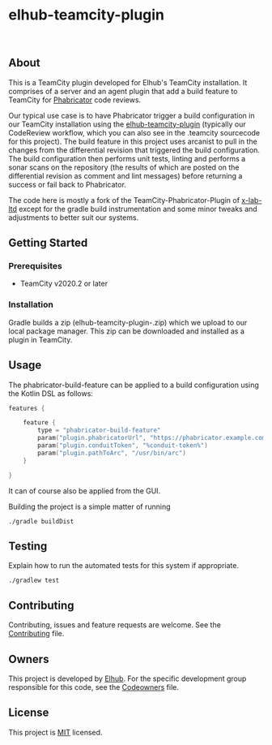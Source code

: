# elhub-teamcity-plugin

[<img src="https://img.shields.io/badge/repo-github-blue" alt="">](https://github.com/elhub/devxp-elhub-teamcity-plugin)
[<img src="https://img.shields.io/badge/issues-jira-orange" alt="">](https://jira.elhub.cloud/issues/?jql=project%20%3D%20%22Team%20Dev%22%20AND%20component%20%3D%20devxp-elhub-teamcity-plugin%20AND%20status%20!%3D%20Done)
[<img src="https://teamcity.elhub.cloud/app/rest/builds/buildType:(id:DevXp_DevXpElhubTeamcityPlugin_PublishDocs)/statusIcon" alt="">](https://teamcity.elhub.cloud/project/DevXp_DevXpElhubTeamcityPlugin?mode=builds#all-projects)
[<img src="https://sonar.elhub.cloud/api/project_badges/measure?project=no.elhub.devxp%3Adevxp-elhub-teamcity-plugin&metric=alert_status" alt="">](https://sonar.elhub.cloud/dashboard?id=no.elhub.devxp%3Adevxp-elhub-teamcity-plugin)
[<img src="https://sonar.elhub.cloud/api/project_badges/measure?project=no.elhub.devxp%3Adevxp-elhub-teamcity-plugin&metric=ncloc" alt="">](https://sonar.elhub.cloud/dashboard?id=no.elhub.devxp%3Adevxp-elhub-teamcity-plugin)
[<img src="https://sonar.elhub.cloud/api/project_badges/measure?project=no.elhub.devxp%3Adevxp-elhub-teamcity-plugin&metric=bugs" alt="">](https://sonar.elhub.cloud/dashboard?id=no.elhub.devxp%3Adevxp-elhub-teamcity-plugin)
[<img src="https://sonar.elhub.cloud/api/project_badges/measure?project=no.elhub.devxp%3Adevxp-elhub-teamcity-plugin&metric=vulnerabilities" alt="">](https://sonar.elhub.cloud/dashboard?id=no.elhub.devxp%3Adevxp-elhub-teamcity-plugin)
[<img src="https://sonar.elhub.cloud/api/project_badges/measure?project=no.elhub.devxp%3Adevxp-elhub-teamcity-plugin&metric=coverage" alt="">](https://sonar.elhub.cloud/dashboard?id=no.elhub.devxp%3Adevxp-elhub-teamcity-plugin)

## About

This is a TeamCity plugin developed for Elhub's TeamCity installation. It comprises of a server and an agent plugin
that add a build feature to TeamCity for [Phabricator](https://www.phacility.com/phabricator/) code reviews.

Our typical use case is to have Phabricator trigger a build configuration in our TeamCity installation using the
[elhub-teamcity-plugin](https://github.com/elhub/dev-tools-elhub-teamcity-plugin) (typically our 
CodeReview workflow, which you can also see in the .teamcity sourcecode for this project). The build feature in
this project uses arcanist to pull in the changes from the differential revision that triggered the build
configuration. The build configuration then performs unit tests, linting and performs a sonar scans on the
repository (the results of which are posted on the differential revision as comment and lint messages) before
returning a success or fail back to Phabricator.

The code here is mostly a fork of the TeamCity-Phabricator-Plugin of
[x-lab-ltd](https://github.com/x-lab-ltd/Teamcity-Phabricator-Plugin) except for the gradle build instrumentation
and some minor tweaks and adjustments to better suit our systems.

## Getting Started

### Prerequisites

* TeamCity v2020.2 or later

### Installation

Gradle builds a zip (elhub-teamcity-plugin-<version>.zip) which we upload to our local package manager. This zip can
be downloaded and installed as a plugin in TeamCity.

## Usage

The phabricator-build-feature can be applied to a build configuration using the Kotlin DSL as follows:

```kotlin
features {

    feature {
        type = "phabricator-build-feature"
        param("plugin.phabricatorUrl", "https://phabricator.example.com")
        param("plugin.conduitToken", "%conduit-token%")
        param("plugin.pathToArc", "/usr/bin/arc")
    }

}
```

It can of course also be applied from the GUI.

Building the project is a simple matter of running

```shell
./gradle buildDist
```
## Testing

Explain how to run the automated tests for this system if appropriate.

```shell
./gradlew test
```

## Contributing

Contributing, issues and feature requests are welcome. See the
[Contributing](https://github.com/elhub/dev-tools-elhub-teamcity-plugin/blob/main/CONTRIBUTING.md) file.

## Owners

This project is developed by [Elhub](https://elhub.no). For the specific development group responsible for this
code, see the [Codeowners](https://github.com/elhub/dev-tools-elhub-teamcity-plugin/blob/main/CODEOWNERS) file.

## License

This project is [MIT](https://github.com/elhub/dev-tools-elhub-teamcity-plugin/blob/main/LICENSE.md) licensed.
